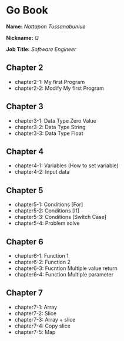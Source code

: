 # Go Book

**Name:** *Nattapon Tussanabunlue*

**Nickname:** *Q*

**Job Title:** *Software Engineer*

## Chapter 2
* chapter2-1: My first Program
* chapter2-2: Modify My first Program


## Chapter 3
* chapter3-1: Data Type Zero Value
* chapter3-2: Data Type String
* chapter3-3: Data Type Float

## Chapter 4
* chapter4-1: Variables (How to set variable)
* chapter4-2: Input data

## Chapter 5
* chapter5-1: Conditions [For]
* chapter5-2: Conditions [If]
* chapter5-3: Conditions [Switch Case]
* chapter5-4: Problem solve

## Chapter 6
* chapter6-1: Function 1
* chapter6-2: Function 2
* chapter6-3: Fucntion Multiple value return 
* chapter6-4: Function Multiple parameter

## Chapter 7
* chapter7-1: Array
* chapter7-2: Slice
* chapter7-3: Array + slice
* chapter7-4: Copy slice
* chapter7-5: Map